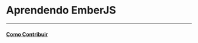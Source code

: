 # Aprendendo EmberJS

---

#### [Como Contribuir](https://github.com/cerebrobr/cerebro/blob/master/README.md#como-contribuir)
